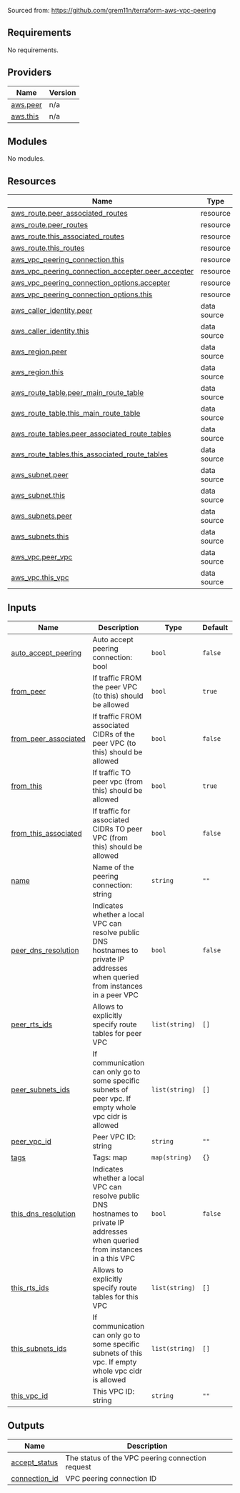 Sourced from: https://github.com/grem11n/terraform-aws-vpc-peering

<!-- BEGIN_TF_DOCS -->
## Requirements

No requirements.

## Providers

| Name | Version |
|------|---------|
| <a name="provider_aws.peer"></a> [aws.peer](#provider\_aws.peer) | n/a |
| <a name="provider_aws.this"></a> [aws.this](#provider\_aws.this) | n/a |

## Modules

No modules.

## Resources

| Name | Type |
|------|------|
| [aws_route.peer_associated_routes](https://registry.terraform.io/providers/hashicorp/aws/latest/docs/resources/route) | resource |
| [aws_route.peer_routes](https://registry.terraform.io/providers/hashicorp/aws/latest/docs/resources/route) | resource |
| [aws_route.this_associated_routes](https://registry.terraform.io/providers/hashicorp/aws/latest/docs/resources/route) | resource |
| [aws_route.this_routes](https://registry.terraform.io/providers/hashicorp/aws/latest/docs/resources/route) | resource |
| [aws_vpc_peering_connection.this](https://registry.terraform.io/providers/hashicorp/aws/latest/docs/resources/vpc_peering_connection) | resource |
| [aws_vpc_peering_connection_accepter.peer_accepter](https://registry.terraform.io/providers/hashicorp/aws/latest/docs/resources/vpc_peering_connection_accepter) | resource |
| [aws_vpc_peering_connection_options.accepter](https://registry.terraform.io/providers/hashicorp/aws/latest/docs/resources/vpc_peering_connection_options) | resource |
| [aws_vpc_peering_connection_options.this](https://registry.terraform.io/providers/hashicorp/aws/latest/docs/resources/vpc_peering_connection_options) | resource |
| [aws_caller_identity.peer](https://registry.terraform.io/providers/hashicorp/aws/latest/docs/data-sources/caller_identity) | data source |
| [aws_caller_identity.this](https://registry.terraform.io/providers/hashicorp/aws/latest/docs/data-sources/caller_identity) | data source |
| [aws_region.peer](https://registry.terraform.io/providers/hashicorp/aws/latest/docs/data-sources/region) | data source |
| [aws_region.this](https://registry.terraform.io/providers/hashicorp/aws/latest/docs/data-sources/region) | data source |
| [aws_route_table.peer_main_route_table](https://registry.terraform.io/providers/hashicorp/aws/latest/docs/data-sources/route_table) | data source |
| [aws_route_table.this_main_route_table](https://registry.terraform.io/providers/hashicorp/aws/latest/docs/data-sources/route_table) | data source |
| [aws_route_tables.peer_associated_route_tables](https://registry.terraform.io/providers/hashicorp/aws/latest/docs/data-sources/route_tables) | data source |
| [aws_route_tables.this_associated_route_tables](https://registry.terraform.io/providers/hashicorp/aws/latest/docs/data-sources/route_tables) | data source |
| [aws_subnet.peer](https://registry.terraform.io/providers/hashicorp/aws/latest/docs/data-sources/subnet) | data source |
| [aws_subnet.this](https://registry.terraform.io/providers/hashicorp/aws/latest/docs/data-sources/subnet) | data source |
| [aws_subnets.peer](https://registry.terraform.io/providers/hashicorp/aws/latest/docs/data-sources/subnets) | data source |
| [aws_subnets.this](https://registry.terraform.io/providers/hashicorp/aws/latest/docs/data-sources/subnets) | data source |
| [aws_vpc.peer_vpc](https://registry.terraform.io/providers/hashicorp/aws/latest/docs/data-sources/vpc) | data source |
| [aws_vpc.this_vpc](https://registry.terraform.io/providers/hashicorp/aws/latest/docs/data-sources/vpc) | data source |

## Inputs

| Name | Description | Type | Default | Required |
|------|-------------|------|---------|:--------:|
| <a name="input_auto_accept_peering"></a> [auto\_accept\_peering](#input\_auto\_accept\_peering) | Auto accept peering connection: bool | `bool` | `false` | no |
| <a name="input_from_peer"></a> [from\_peer](#input\_from\_peer) | If traffic FROM the peer VPC (to this) should be allowed | `bool` | `true` | no |
| <a name="input_from_peer_associated"></a> [from\_peer\_associated](#input\_from\_peer\_associated) | If traffic FROM associated CIDRs of the peer VPC (to this) should be allowed | `bool` | `false` | no |
| <a name="input_from_this"></a> [from\_this](#input\_from\_this) | If traffic TO peer vpc (from this) should be allowed | `bool` | `true` | no |
| <a name="input_from_this_associated"></a> [from\_this\_associated](#input\_from\_this\_associated) | If traffic for associated CIDRs TO peer VPC (from this) should be allowed | `bool` | `false` | no |
| <a name="input_name"></a> [name](#input\_name) | Name of the peering connection: string | `string` | `""` | no |
| <a name="input_peer_dns_resolution"></a> [peer\_dns\_resolution](#input\_peer\_dns\_resolution) | Indicates whether a local VPC can resolve public DNS hostnames to private IP addresses when queried from instances in a peer VPC | `bool` | `false` | no |
| <a name="input_peer_rts_ids"></a> [peer\_rts\_ids](#input\_peer\_rts\_ids) | Allows to explicitly specify route tables for peer VPC | `list(string)` | `[]` | no |
| <a name="input_peer_subnets_ids"></a> [peer\_subnets\_ids](#input\_peer\_subnets\_ids) | If communication can only go to some specific subnets of peer vpc. If empty whole vpc cidr is allowed | `list(string)` | `[]` | no |
| <a name="input_peer_vpc_id"></a> [peer\_vpc\_id](#input\_peer\_vpc\_id) | Peer VPC ID: string | `string` | `""` | no |
| <a name="input_tags"></a> [tags](#input\_tags) | Tags: map | `map(string)` | `{}` | no |
| <a name="input_this_dns_resolution"></a> [this\_dns\_resolution](#input\_this\_dns\_resolution) | Indicates whether a local VPC can resolve public DNS hostnames to private IP addresses when queried from instances in a this VPC | `bool` | `false` | no |
| <a name="input_this_rts_ids"></a> [this\_rts\_ids](#input\_this\_rts\_ids) | Allows to explicitly specify route tables for this VPC | `list(string)` | `[]` | no |
| <a name="input_this_subnets_ids"></a> [this\_subnets\_ids](#input\_this\_subnets\_ids) | If communication can only go to some specific subnets of this vpc. If empty whole vpc cidr is allowed | `list(string)` | `[]` | no |
| <a name="input_this_vpc_id"></a> [this\_vpc\_id](#input\_this\_vpc\_id) | This VPC ID: string | `string` | `""` | no |

## Outputs

| Name | Description |
|------|-------------|
| <a name="output_accept_status"></a> [accept\_status](#output\_accept\_status) | The status of the VPC peering connection request |
| <a name="output_connection_id"></a> [connection\_id](#output\_connection\_id) | VPC peering connection ID |
<!-- END_TF_DOCS -->